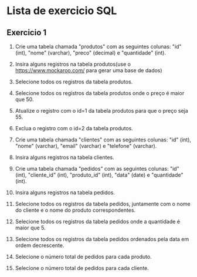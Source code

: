# Lista de exercicio SQL

## Exercicio 1

1. Crie uma tabela chamada "produtos" com as seguintes colunas: "id" (int), "nome" (varchar), "preco" (decimal) e "quantidade" (int).

2. Insira alguns registros na tabela produtos(use o https://www.mockaroo.com/ para gerar uma base de dados)

3. Selecione todos os registros da tabela produtos.

4. Selecione todos os registros da tabela produtos onde o preço é maior que 50.

5. Atualize o registro com o id=1 da tabela produtos para que o preço seja 55.

6. Exclua o registro com o id=2 da tabela produtos.

7. Crie uma tabela chamada "clientes" com as seguintes colunas: "id" (int), "nome" (varchar), "email" (varchar) e "telefone" (varchar).

8. Insira alguns registros na tabela clientes.

9. Crie uma tabela chamada "pedidos" com as seguintes colunas: "id" (int), "cliente_id" (int), "produto_id" (int), "data" (date) e "quantidade" (int).

10. Insira alguns registros na tabela pedidos.

11. Selecione todos os registros da tabela pedidos, juntamente com o nome do cliente e o nome do produto correspondentes.

12. Selecione todos os registros da tabela pedidos onde a quantidade é maior que 5.

13. Selecione todos os registros da tabela pedidos ordenados pela data em ordem decrescente.

14. Selecione o número total de pedidos para cada produto.

15. Selecione o número total de pedidos para cada cliente.
